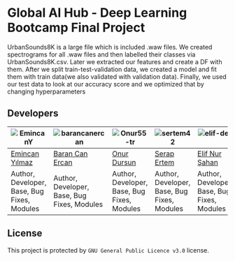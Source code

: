 # Global AI Hub - Deep Learning Bootcamp Final Project

UrbanSounds8K is a large file which is included .waw files.
We created spectrograms for all .waw files and then labelled their classes via UrbanSounds8K.csv.
Later we extracted our features and create a DF with them.
After we split train-test-validation data, we created a model and fit them with train data(we also validated with validation data).
Finally, we used our test data to look at our accuracy score and we optimized that by changing hyperparameters

## Developers

![EmincanY](https://github.com/EmincanY.png?size=100) | ![barancanercan](https://github.com/barancanercan.png?size=100) | ![Onur55-tr](https://github.com/onur55-tr.png?size=100) | ![sertem42](https://github.com/sertem42.png?size=100) | ![elif-dev](https://github.com/elif-dev.png?size=100) 
----|----|----|----|----|
[Emincan Yılmaz](https://github.com/EmincanY) | [Baran Can Ercan](https://github.com/barancanercan.png) | [Onur Dursun](https://github.com/onur55-tr) | [Serap Ertem](https://github.com/sertem42) | [Elif Nur Şahan](https://github.com/elif-dev)
Author, Developer, Base, Bug Fixes, Modules | Author, Developer, Base, Bug Fixes, Modules | Author, Developer, Base, Bug Fixes, Modules | Author, Developer, Base, Bug Fixes, Modules | Author, Developer, Base, Bug Fixes, Modules

## License
This project is protected by `GNU General Public Licence v3.0` license.
